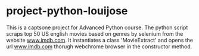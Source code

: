 # project-python-louijose
This is a captsone project for Advanced Python course.
The python script scraps top 50 US english movies based on genres by selenium from the website www.imdb.com.
It instantiates a class 'MovieExtract' and opens the url www.imdb.com thorugh webchrome browser in the constructor method.
 
